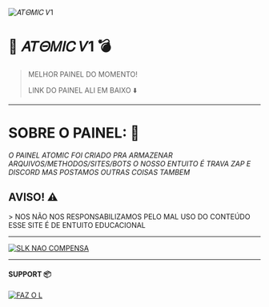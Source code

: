 ![𝐴𝑇𝛩𝑀𝐼𝐶 𝑉1](https://readme-typing-svg.herokuapp.com/?font=mono&size=30&duration=5000&color=0000FF&center=falso&vCenter=falso&lines=%F0%9D%90%8F%F0%9D%90%80%F0%9D%90%88%F0%9D%90%8D%F0%9D%90%84%F0%9D%90%8B%20%20%F0%9D%90%B4%F0%9D%91%87%F0%9D%9B%A9%F0%9D%91%80%F0%9D%90%BC%F0%9D%90%B6%20%F0%9D%91%891%20%20%F0%9F%8C%8A;+%F0%9D%90%81%F0%9D%90%B2%20%F0%9D%90%91%F0%9D%90%80%F0%9D%90%91%F0%9D%90%8E%20%F0%9D%90%8C%F0%9D%90%8E%F0%9D%90%83%F0%9D%90%99%20e;+%F0%9D%90%83%F0%9D%90%91%F0%9D%90%80%F0%9D%90%86%F0%9D%90%8E%F0%9D%90%8D%20%F0%9D%90%8C%F0%9D%90%8E%F0%9D%90%83%F0%9D%90%83%F0%9D%90%84%F0%9D%90%91;+%F0%9F%94%A5%20%F0%9D%90%93%F0%9D%90%94%F0%9D%90%83%F0%9D%90%8E%20%F0%9D%90%8D%F0%9D%90%8E%F0%9D%90%92%F0%9D%90%92%F0%9D%90%8E%20%F0%9F%94%A5)
# 🌊 𝐴𝑇𝛩𝑀𝐼𝐶 𝑉1 💣 
> MELHOR PAINEL DO MOMENTO!
> 
> LINK DO PAINEL ALI EM BAIXO ⬇️
___
# SOBRE O PAINEL: 👑
*_O PAINEL ATOMIC FOI CRIADO PRA ARMAZENAR ARQUIVOS/METHODOS/SITES/BOTS O NOSSO ENTUITO É TRAVA ZAP E DISCORD MAS POSTAMOS OUTRAS COISAS TAMBEM_*

<h2>AVISO! ⚠️</h2>
> NOS NÃO NOS RESPONSABILIZAMOS PELO MAL USO DO CONTEÚDO ESSE SITE É DE ENTUITO EDUCACIONAL

___
[![SLK NAO COMPENSA](https://dummyimage.com/800x400/000/fff&text=Acessar+Painel)](https://Google.com)

___
<h4>SUPPORT 📦</h4>

[![FAZ O L](https://dummyimage.com/400x200/000/0000ff&text=Acessar+Painel)](https://Google.com)
